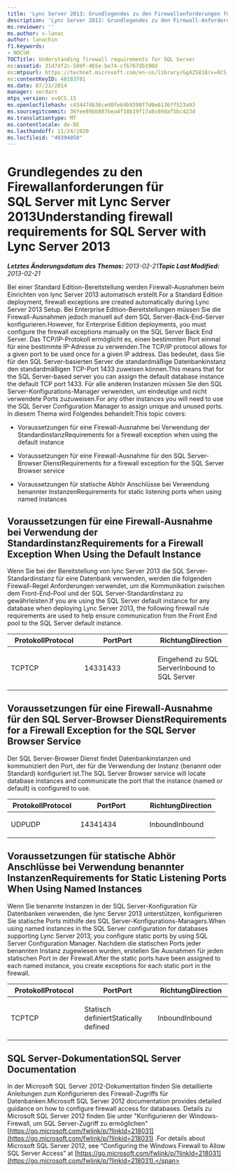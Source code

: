 ```yaml
---
title: 'Lync Server 2013: Grundlegendes zu den Firewallanforderungen für SQL Server'
description: 'Lync Server 2013: Grundlegendes zu den Firewall-Anforderungen für SQL Server.'
ms.reviewer: ''
ms.author: v-lanac
author: lanachin
f1.keywords:
- NOCSH
TOCTitle: Understanding firewall requirements for SQL Server
ms:assetid: 31d7df2c-589f-465e-be74-cf6767db190d
ms:mtpsurl: https://technet.microsoft.com/en-us/library/Gg425818(v=OCS.15)
ms:contentKeyID: 48183781
ms.date: 07/23/2014
manager: serdars
mtps_version: v=OCS.15
ms.openlocfilehash: c434474b36ced0fe64b9398f7d0e6136ff523a93
ms.sourcegitcommit: 36fee89bb887bea4f18b19f17a8c69daf5bc423d
ms.translationtype: MT
ms.contentlocale: de-DE
ms.lasthandoff: 11/24/2020
ms.locfileid: "49394850"
---
```

# <a name="understanding-firewall-requirements-for-sql-server-with-lync-server-2013"></a><span data-ttu-id="7699d-103">Grundlegendes zu den Firewallanforderungen für SQL Server mit Lync Server 2013</span><span class="sxs-lookup"><span data-stu-id="7699d-103">Understanding firewall requirements for SQL Server with Lync Server 2013</span></span>

<div data-xmlns="http://www.w3.org/1999/xhtml">

<div class="topic" data-xmlns="http://www.w3.org/1999/xhtml" data-msxsl="urn:schemas-microsoft-com:xslt" data-cs="https://msdn.microsoft.com/">

<div data-asp="https://msdn2.microsoft.com/asp">



</div>

<div id="mainSection">

<div id="mainBody"><span data-ttu-id="7699d-104">

<span> </span></span><span class="sxs-lookup"><span data-stu-id="7699d-104">

<span> </span></span></span>

<span data-ttu-id="7699d-105">_**Letztes Änderungsdatum des Themas:** 2013-02-21_</span><span class="sxs-lookup"><span data-stu-id="7699d-105">_**Topic Last Modified:** 2013-02-21_</span></span>

<span data-ttu-id="7699d-106">Bei einer Standard Edition-Bereitstellung werden Firewall-Ausnahmen beim Einrichten von lync Server 2013 automatisch erstellt.</span><span class="sxs-lookup"><span data-stu-id="7699d-106">For a Standard Edition deployment, firewall exceptions are created automatically during Lync Server 2013 Setup.</span></span> <span data-ttu-id="7699d-107">Bei Enterprise Edition-Bereitstellungen müssen Sie die Firewall-Ausnahmen jedoch manuell auf dem SQL Server-Back-End-Server konfigurieren.</span><span class="sxs-lookup"><span data-stu-id="7699d-107">However, for Enterprise Edition deployments, you must configure the firewall exceptions manually on the SQL Server Back End Server.</span></span> <span data-ttu-id="7699d-108">Das TCP/IP-Protokoll ermöglicht es, einen bestimmten Port einmal für eine bestimmte IP-Adresse zu verwenden.</span><span class="sxs-lookup"><span data-stu-id="7699d-108">The TCP/IP protocol allows for a given port to be used once for a given IP address.</span></span> <span data-ttu-id="7699d-109">Das bedeutet, dass Sie für den SQL Server-basierten Server die standardmäßige Datenbankinstanz den standardmäßigen TCP-Port 1433 zuweisen können.</span><span class="sxs-lookup"><span data-stu-id="7699d-109">This means that for the SQL Server-based server you can assign the default database instance the default TCP port 1433.</span></span> <span data-ttu-id="7699d-110">Für alle anderen Instanzen müssen Sie den SQL Server-Konfigurations-Manager verwenden, um eindeutige und nicht verwendete Ports zuzuweisen.</span><span class="sxs-lookup"><span data-stu-id="7699d-110">For any other instances you will need to use the SQL Server Configuration Manager to assign unique and unused ports.</span></span> <span data-ttu-id="7699d-111">In diesem Thema wird Folgendes behandelt:</span><span class="sxs-lookup"><span data-stu-id="7699d-111">This topic covers:</span></span>

  - <span data-ttu-id="7699d-112">Voraussetzungen für eine Firewall-Ausnahme bei Verwendung der Standardinstanz</span><span class="sxs-lookup"><span data-stu-id="7699d-112">Requirements for a firewall exception when using the default instance</span></span>

  - <span data-ttu-id="7699d-113">Voraussetzungen für eine Firewall-Ausnahme für den SQL Server-Browser Dienst</span><span class="sxs-lookup"><span data-stu-id="7699d-113">Requirements for a firewall exception for the SQL Server Browser service</span></span>

  - <span data-ttu-id="7699d-114">Voraussetzungen für statische Abhör Anschlüsse bei Verwendung benannter Instanzen</span><span class="sxs-lookup"><span data-stu-id="7699d-114">Requirements for static listening ports when using named instances</span></span>

<div>

## <a name="requirements-for-a-firewall-exception-when-using-the-default-instance"></a><span data-ttu-id="7699d-115">Voraussetzungen für eine Firewall-Ausnahme bei Verwendung der Standardinstanz</span><span class="sxs-lookup"><span data-stu-id="7699d-115">Requirements for a Firewall Exception When Using the Default Instance</span></span>

<span data-ttu-id="7699d-116">Wenn Sie bei der Bereitstellung von lync Server 2013 die SQL Server-Standardinstanz für eine Datenbank verwenden, werden die folgenden Firewall-Regel Anforderungen verwendet, um die Kommunikation zwischen dem Front-End-Pool und der SQL Server-Standardinstanz zu gewährleisten.</span><span class="sxs-lookup"><span data-stu-id="7699d-116">If you are using the SQL Server default instance for any database when deploying Lync Server 2013, the following firewall rule requirements are used to help ensure communication from the Front End pool to the SQL Server default instance.</span></span>


<table>
<colgroup>
<col style="width: 33%" />
<col style="width: 33%" />
<col style="width: 33%" />
</colgroup>
<thead>
<tr class="header">
<th><span data-ttu-id="7699d-117">Protokoll</span><span class="sxs-lookup"><span data-stu-id="7699d-117">Protocol</span></span></th>
<th><span data-ttu-id="7699d-118">Port</span><span class="sxs-lookup"><span data-stu-id="7699d-118">Port</span></span></th>
<th><span data-ttu-id="7699d-119">Richtung</span><span class="sxs-lookup"><span data-stu-id="7699d-119">Direction</span></span></th>
</tr>
</thead>
<tbody>
<tr class="odd">
<td><p><span data-ttu-id="7699d-120">TCP</span><span class="sxs-lookup"><span data-stu-id="7699d-120">TCP</span></span></p></td>
<td><p><span data-ttu-id="7699d-121">1433</span><span class="sxs-lookup"><span data-stu-id="7699d-121">1433</span></span></p></td>
<td><p><span data-ttu-id="7699d-122">Eingehend zu SQL Server</span><span class="sxs-lookup"><span data-stu-id="7699d-122">Inbound to SQL Server</span></span></p></td>
</tr>
</tbody>
</table>


</div>

<div>

## <a name="requirements-for-a-firewall-exception-for-the-sql-server-browser-service"></a><span data-ttu-id="7699d-123">Voraussetzungen für eine Firewall-Ausnahme für den SQL Server-Browser Dienst</span><span class="sxs-lookup"><span data-stu-id="7699d-123">Requirements for a Firewall Exception for the SQL Server Browser Service</span></span>

<span data-ttu-id="7699d-124">Der SQL Server-Browser Dienst findet Datenbankinstanzen und kommuniziert den Port, der für die Verwendung der Instanz (benannt oder Standard) konfiguriert ist.</span><span class="sxs-lookup"><span data-stu-id="7699d-124">The SQL Server Browser service will locate database instances and communicate the port that the instance (named or default) is configured to use.</span></span>


<table>
<colgroup>
<col style="width: 33%" />
<col style="width: 33%" />
<col style="width: 33%" />
</colgroup>
<thead>
<tr class="header">
<th><span data-ttu-id="7699d-125">Protokoll</span><span class="sxs-lookup"><span data-stu-id="7699d-125">Protocol</span></span></th>
<th><span data-ttu-id="7699d-126">Port</span><span class="sxs-lookup"><span data-stu-id="7699d-126">Port</span></span></th>
<th><span data-ttu-id="7699d-127">Richtung</span><span class="sxs-lookup"><span data-stu-id="7699d-127">Direction</span></span></th>
</tr>
</thead>
<tbody>
<tr class="odd">
<td><p><span data-ttu-id="7699d-128">UDP</span><span class="sxs-lookup"><span data-stu-id="7699d-128">UDP</span></span></p></td>
<td><p><span data-ttu-id="7699d-129">1434</span><span class="sxs-lookup"><span data-stu-id="7699d-129">1434</span></span></p></td>
<td><p><span data-ttu-id="7699d-130">Inbound</span><span class="sxs-lookup"><span data-stu-id="7699d-130">Inbound</span></span></p></td>
</tr>
</tbody>
</table>


</div>

<div>

## <a name="requirements-for-static-listening-ports-when-using-named-instances"></a><span data-ttu-id="7699d-131">Voraussetzungen für statische Abhör Anschlüsse bei Verwendung benannter Instanzen</span><span class="sxs-lookup"><span data-stu-id="7699d-131">Requirements for Static Listening Ports When Using Named Instances</span></span>

<span data-ttu-id="7699d-132">Wenn Sie benannte Instanzen in der SQL Server-Konfiguration für Datenbanken verwenden, die lync Server 2013 unterstützen, konfigurieren Sie statische Ports mithilfe des SQL Server-Konfigurations-Managers.</span><span class="sxs-lookup"><span data-stu-id="7699d-132">When using named instances in the SQL Server configuration for databases supporting Lync Server 2013, you configure static ports by using SQL Server Configuration Manager.</span></span> <span data-ttu-id="7699d-133">Nachdem die statischen Ports jeder benannten Instanz zugewiesen wurden, erstellen Sie Ausnahmen für jeden statischen Port in der Firewall.</span><span class="sxs-lookup"><span data-stu-id="7699d-133">After the static ports have been assigned to each named instance, you create exceptions for each static port in the firewall.</span></span>


<table>
<colgroup>
<col style="width: 33%" />
<col style="width: 33%" />
<col style="width: 33%" />
</colgroup>
<thead>
<tr class="header">
<th><span data-ttu-id="7699d-134">Protokoll</span><span class="sxs-lookup"><span data-stu-id="7699d-134">Protocol</span></span></th>
<th><span data-ttu-id="7699d-135">Port</span><span class="sxs-lookup"><span data-stu-id="7699d-135">Port</span></span></th>
<th><span data-ttu-id="7699d-136">Richtung</span><span class="sxs-lookup"><span data-stu-id="7699d-136">Direction</span></span></th>
</tr>
</thead>
<tbody>
<tr class="odd">
<td><p><span data-ttu-id="7699d-137">TCP</span><span class="sxs-lookup"><span data-stu-id="7699d-137">TCP</span></span></p></td>
<td><p><span data-ttu-id="7699d-138">Statisch definiert</span><span class="sxs-lookup"><span data-stu-id="7699d-138">Statically defined</span></span></p></td>
<td><p><span data-ttu-id="7699d-139">Inbound</span><span class="sxs-lookup"><span data-stu-id="7699d-139">Inbound</span></span></p></td>
</tr>
</tbody>
</table>


</div>

<div>

## <a name="sql-server-documentation"></a><span data-ttu-id="7699d-140">SQL Server-Dokumentation</span><span class="sxs-lookup"><span data-stu-id="7699d-140">SQL Server Documentation</span></span>

<span data-ttu-id="7699d-141">In der Microsoft SQL Server 2012-Dokumentation finden Sie detaillierte Anleitungen zum Konfigurieren des Firewall-Zugriffs für Datenbanken.</span><span class="sxs-lookup"><span data-stu-id="7699d-141">Microsoft SQL Server 2012 documentation provides detailed guidance on how to configure firewall access for databases.</span></span> <span data-ttu-id="7699d-142">Details zu Microsoft SQL Server 2012 finden Sie unter "Konfigurieren der Windows-Firewall, um SQL Server-Zugriff zu ermöglichen" [https://go.microsoft.com/fwlink/p/?linkId=218031](https://go.microsoft.com/fwlink/p/?linkid=218031) .</span><span class="sxs-lookup"><span data-stu-id="7699d-142">For details about Microsoft SQL Server 2012, see “Configuring the Windows Firewall to Allow SQL Server Access” at [https://go.microsoft.com/fwlink/p/?linkId=218031](https://go.microsoft.com/fwlink/p/?linkid=218031).</span></span>

<span data-ttu-id="7699d-143"></div>

</div>

<span> </span>

</div>

</div>

</span><span class="sxs-lookup"><span data-stu-id="7699d-143"></div>

</div>

<span> </span>

</div>

</div>

</span></span></div>

